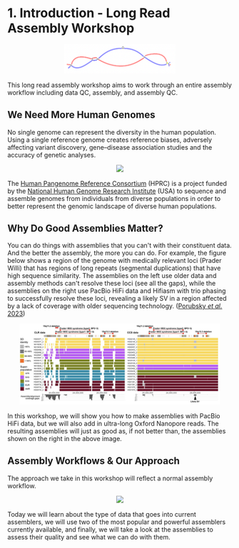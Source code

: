 # 1. Introduction - Long Read Assembly Workshop

<p align="center">
    <img src="https://github.com/human-pangenomics/hprc-tutorials/blob/GA-workshop/assembly/genomics_aotearoa/images/intro/HG002_bandage.png?raw=true" width="250"/>
</p>

This long read assembly workshop aims to work through an entire assembly workflow including data QC, assembly, and assembly QC.

## We Need More Human Genomes

No single genome can represent the diversity in the human population. Using a single reference genome creates reference biases, adversely affecting variant discovery, gene–disease association studies and the accuracy of genetic analyses.

<p align="center">
    <img src="https://s3-us-west-2.amazonaws.com/human-pangenomics/backup/logo-proof-full.png" width="450"/>
</p>

The [Human Pangenome Reference Consortium](https://humanpangenome.org) (HPRC) is a project funded by the [National Human Genome Research Institute](https://genome.gov) (USA) to sequence and assemble genomes from individuals from diverse populations in order to better represent the genomic landscape of diverse human populations.

## Why Do Good Assemblies Matter?

You can do things with assemblies that you can't with their constituent data. And the better the assembly, the more you can do. For example, the figure below shows a region of the genome with medically relevant loci (Prader Willi) that has regions of long repeats (segmental duplications) that have high sequence similarity. The assemblies on the left use older data and assembly methods can't resolve these loci (see all the gaps), while the assemblies on the right use PacBio HiFi data and Hifiasm with trio phasing to successfully resolve these loci, revealing a likely SV in a region affected by a lack of coverage with older sequencing technology. ([Porubsky _et al._ 2023](https://doi.org/10.1101/gr.277334.122))

<p align="center">
    <img src="https://github.com/human-pangenomics/hprc-tutorials/blob/GA-workshop/assembly/genomics_aotearoa/images/intro/Porubsky_Gaps_Figure1D.png?raw=true" width="450"/>
</p>

In this workshop, we will show you how to make assemblies with PacBio HiFi data, but we will also add in ultra-long Oxford Nanopore reads. The resulting assemblies will just as good as, if not better than, the assemblies shown on the right in the above image.

## Assembly Workflows & Our Approach

The approach we take in this workshop will reflect a normal assembly workflow.

<p align="center">
    <img src="https://github.com/otagobioinformaticsspringschool/long-read-assembly/docs/images/intro/Assembly_Workflow.svg?raw=true" width="750"/>
</p>

Today we will learn about the type of data that goes into current assemblers, we will use two of the most popular and powerful assemblers currently available, and finally, we will take a look at the assemblies to assess their quality and see what we can do with them.
